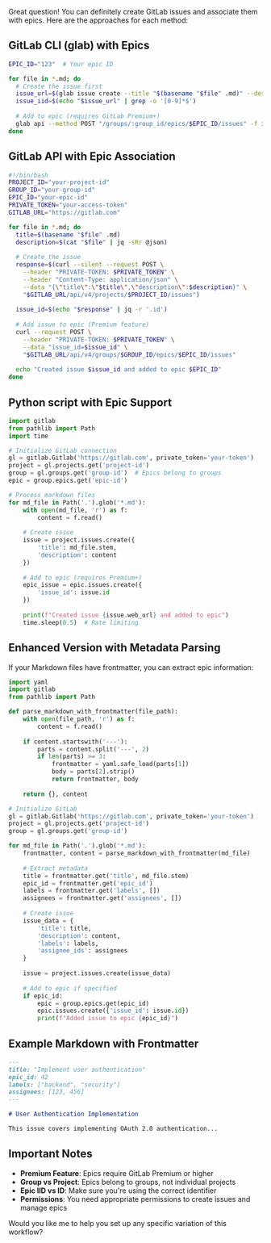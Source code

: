 Great question! You can definitely create GitLab issues and associate them with epics. Here are the approaches for each method:

## GitLab CLI (glab) with Epics
```bash
EPIC_ID="123"  # Your epic ID

for file in *.md; do
  # Create the issue first
  issue_url=$(glab issue create --title "$(basename "$file" .md)" --description "$(cat "$file")" --format json | jq -r '.web_url')
  issue_iid=$(echo "$issue_url" | grep -o '[0-9]*$')
  
  # Add to epic (requires GitLab Premium+)
  glab api --method POST "/groups/:group_id/epics/$EPIC_ID/issues" -f issue_id=$issue_iid
done
```

## GitLab API with Epic Association
```bash
#!/bin/bash
PROJECT_ID="your-project-id"
GROUP_ID="your-group-id"
EPIC_ID="your-epic-id"
PRIVATE_TOKEN="your-access-token"
GITLAB_URL="https://gitlab.com"

for file in *.md; do
  title=$(basename "$file" .md)
  description=$(cat "$file" | jq -sRr @json)
  
  # Create the issue
  response=$(curl --silent --request POST \
    --header "PRIVATE-TOKEN: $PRIVATE_TOKEN" \
    --header "Content-Type: application/json" \
    --data "{\"title\":\"$title\",\"description\":$description}" \
    "$GITLAB_URL/api/v4/projects/$PROJECT_ID/issues")
  
  issue_id=$(echo "$response" | jq -r '.id')
  
  # Add issue to epic (Premium feature)
  curl --request POST \
    --header "PRIVATE-TOKEN: $PRIVATE_TOKEN" \
    --data "issue_id=$issue_id" \
    "$GITLAB_URL/api/v4/groups/$GROUP_ID/epics/$EPIC_ID/issues"
    
  echo "Created issue $issue_id and added to epic $EPIC_ID"
done
```

## Python script with Epic Support
```python
import gitlab
from pathlib import Path
import time

# Initialize GitLab connection
gl = gitlab.Gitlab('https://gitlab.com', private_token='your-token')
project = gl.projects.get('project-id')
group = gl.groups.get('group-id')  # Epics belong to groups
epic = group.epics.get('epic-id')

# Process markdown files
for md_file in Path('.').glob('*.md'):
    with open(md_file, 'r') as f:
        content = f.read()
    
    # Create issue
    issue = project.issues.create({
        'title': md_file.stem,
        'description': content
    })
    
    # Add to epic (requires Premium+)
    epic_issue = epic.issues.create({
        'issue_id': issue.id
    })
    
    print(f"Created issue {issue.web_url} and added to epic")
    time.sleep(0.5)  # Rate limiting
```

## Enhanced Version with Metadata Parsing
If your Markdown files have frontmatter, you can extract epic information:

```python
import yaml
import gitlab
from pathlib import Path

def parse_markdown_with_frontmatter(file_path):
    with open(file_path, 'r') as f:
        content = f.read()
    
    if content.startswith('---'):
        parts = content.split('---', 2)
        if len(parts) >= 3:
            frontmatter = yaml.safe_load(parts[1])
            body = parts[2].strip()
            return frontmatter, body
    
    return {}, content

# Initialize GitLab
gl = gitlab.Gitlab('https://gitlab.com', private_token='your-token')
project = gl.projects.get('project-id')
group = gl.groups.get('group-id')

for md_file in Path('.').glob('*.md'):
    frontmatter, content = parse_markdown_with_frontmatter(md_file)
    
    # Extract metadata
    title = frontmatter.get('title', md_file.stem)
    epic_id = frontmatter.get('epic_id')
    labels = frontmatter.get('labels', [])
    assignees = frontmatter.get('assignees', [])
    
    # Create issue
    issue_data = {
        'title': title,
        'description': content,
        'labels': labels,
        'assignee_ids': assignees
    }
    
    issue = project.issues.create(issue_data)
    
    # Add to epic if specified
    if epic_id:
        epic = group.epics.get(epic_id)
        epic.issues.create({'issue_id': issue.id})
        print(f"Added issue to epic {epic_id}")
```

## Example Markdown with Frontmatter
```markdown
---
title: "Implement user authentication"
epic_id: 42
labels: ["backend", "security"]
assignees: [123, 456]
---

# User Authentication Implementation

This issue covers implementing OAuth 2.0 authentication...
```

## Important Notes
- **Premium Feature**: Epics require GitLab Premium or higher
- **Group vs Project**: Epics belong to groups, not individual projects
- **Epic IID vs ID**: Make sure you're using the correct identifier
- **Permissions**: You need appropriate permissions to create issues and manage epics

Would you like me to help you set up any specific variation of this workflow?